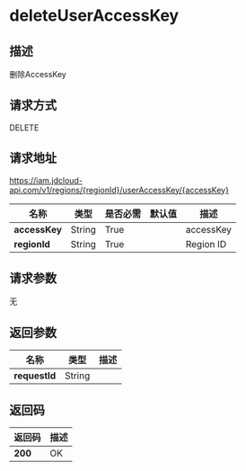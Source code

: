 # deleteUserAccessKey


## 描述
删除AccessKey

## 请求方式
DELETE

## 请求地址
https://iam.jdcloud-api.com/v1/regions/{regionId}/userAccessKey/{accessKey}

|名称|类型|是否必需|默认值|描述|
|---|---|---|---|---|
|**accessKey**|String|True| |accessKey|
|**regionId**|String|True| |Region ID|

## 请求参数
无


## 返回参数
|名称|类型|描述|
|---|---|---|
|**requestId**|String| |


## 返回码
|返回码|描述|
|---|---|
|**200**|OK|
